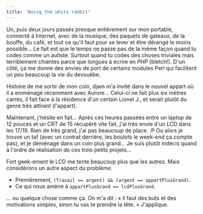 ```yaml
---
title: "Being the white rabbit"
---
```


Un, puis deux jours passés presque entièrement sur mon portable, connecté à
Internet, avec de la musique, des paquets de gateaux, de la bouffe, du café,
et tout ce qu'il faut pour se lever et être dérangé le moins possible... Le
fait est que le temps ne passe pas de la même façon quand tu codes comme un
autiste. Surtout quand tu codes des choses triviales mais terriblement
chiantes parce que longues à écrire en _PHP_ (bletch!). D'un côté, ça me donne
des envies de port de certains modules Perl qui facilitent un peu beaucoup la
vie du devouèbe.

Histoire de me sortir de mon coin, djam m'a invité dans le nouvel appart où il
a emménagé récemment avec Aurore... Celui-ci ne fait plus six mètres carrés,
il fait face à la résidence d'un certain Lionel J., et serait plutôt du genre
très attirant (l'appart).

Maintenant, j'hésite en fait... Après ces heures passées entre un laptop de 12
pouces et un CRT de 15 récupéré vite fait, j'ai très envie d'un LCD dans les
17/19. Rien de très grand, j'ai pas beaucoup de place. :P Ou alors je trouve
un taf (avec un contrat derrière, les boulots le week-end ça compte pas), et
je déménage dans un coin plus grand... Je suis plutôt indécis quand à l'ordre
de réalisation de ces trois petits projets...

Fort geek-ement le LCD me tente beaucoup plus que les autres. Mais considèrons
un autre aspect du problème.

  * Premièrement, `(Travail == argent) && (argent == appartPlusGrand)`.
  * Ce qui nous amène à `appartPlusGrand == lcdPlusGrand`.

... ou quelque chose comme ça. On m'a dit : « il faut des buts et des
motivations simples, sinon tu vas te prendre la tête. » J'applique.

